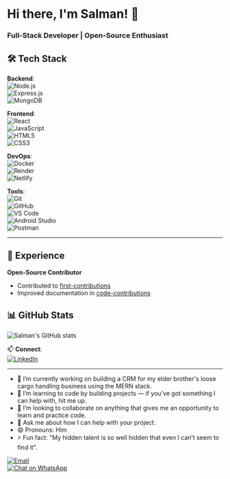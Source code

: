 # Hi there, I'm Salman! 👋  
### Full-Stack Developer | Open-Source Enthusiast  

## 🛠️ Tech Stack  

**Backend**:  
![Node.js](https://img.shields.io/badge/-Node.js-339933?logo=node.js&logoColor=white)  
![Express.js](https://img.shields.io/badge/-Express.js-000000?logo=express&logoColor=white)  
![MongoDB](https://img.shields.io/badge/-MongoDB-47A248?logo=mongodb&logoColor=white)  

**Frontend**:  
![React](https://img.shields.io/badge/-React-61DAFB?logo=react&logoColor=black)  
![JavaScript](https://img.shields.io/badge/-JavaScript-F7DF1E?logo=javascript&logoColor=black)  
![HTML5](https://img.shields.io/badge/-HTML5-E34F26?logo=html5&logoColor=white)  
![CSS3](https://img.shields.io/badge/-CSS3-1572B6?logo=css3&logoColor=white)  

**DevOps**:  
![Docker](https://img.shields.io/badge/-Docker-2496ED?logo=docker&logoColor=white)  
![Render](https://img.shields.io/badge/-Render-46E3B7?logo=render&logoColor=black)  
![Netlify](https://img.shields.io/badge/-Netlify-00C7B7?logo=netlify&logoColor=white)  

**Tools**:  
![Git](https://img.shields.io/badge/-Git-F05032?logo=git&logoColor=white)  
![GitHub](https://img.shields.io/badge/-GitHub-181717?logo=github&logoColor=white)  
![VS Code](https://img.shields.io/badge/-VS%20Code-007ACC?logo=visual-studio-code&logoColor=white)  
![Android Studio](https://img.shields.io/badge/-Android%20Studio-3DDC84?logo=android-studio&logoColor=white)  
![Postman](https://img.shields.io/badge/-Postman-FF6C37?logo=postman&logoColor=white)  

---

## 🚀 Experience  
**Open-Source Contributor**  
- Contributed to [first-contributions](https://github.com/Roshanjossey/first-contributions)  
- Improved documentation in [code-contributions](https://github.com/Roshanjossey/code-contributions)  

## 📊 GitHub Stats  
![Salman's GitHub stats](https://github-readme-stats.vercel.app/api?username=salman-eng&show_icons=true&theme=radical)  

📫 **Connect**:  
[![LinkedIn](https://img.shields.io/badge/-LinkedIn-0077B5?logo=linkedin&logoColor=white)](https://www.linkedin.com/in/salman-siddique-265639270)  

---

- 🔭 I’m currently working on building a CRM for my elder brother's loose cargo handling business using the MERN stack.  
- 🌱 I’m learning to code by building projects — if you’ve got something I can help with, hit me up.  
- 👯 I’m looking to collaborate on anything that gives me an opportunity to learn and practice code.  
- 💬 Ask me about how I can help with your project.  
- 😄 Pronouns: Him  
- ⚡ Fun fact: "My hidden talent is so well hidden that even I can’t seem to find it".  

[![Email](https://img.shields.io/badge/-Email-D14836?style=flat&logo=gmail&logoColor=white)](mailto:your.slam.sidd@gmail.com)  
[![Chat on WhatsApp](https://img.shields.io/badge/Chat%20on-WhatsApp-25D366?style=flat&logo=whatsapp)](https://wa.me/+923054490111)  
